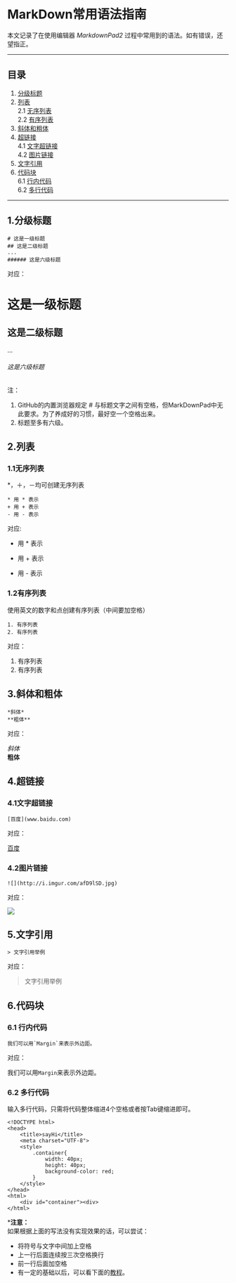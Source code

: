 # MarkDown常用语法指南

本文记录了在使用编辑器 *MarkdownPad2* 过程中常用到的语法。如有错误，还望指正。

---

## 目录
1. [分级标题 ](https://github.com/WaltTing/Tools-For-Develop/blob/master/Markdown%E5%B8%B8%E7%94%A8%E8%AF%AD%E6%B3%95%E6%8C%87%E5%8D%97.md#1分级标题) 
2. [列表](https://github.com/WaltTing/Tools-For-Develop/blob/master/Markdown%E5%B8%B8%E7%94%A8%E8%AF%AD%E6%B3%95%E6%8C%87%E5%8D%97.md#2列表)  
	 2.1 [无序列表](https://github.com/WaltTing/Tools-For-Develop/blob/master/Markdown%E5%B8%B8%E7%94%A8%E8%AF%AD%E6%B3%95%E6%8C%87%E5%8D%97.md#12无序列表)  
	 2.2 [有序列表](https://github.com/WaltTing/Tools-For-Develop/blob/master/Markdown%E5%B8%B8%E7%94%A8%E8%AF%AD%E6%B3%95%E6%8C%87%E5%8D%97.md#12无序列表)
3. [斜体和粗体](https://github.com/WaltTing/Tools-For-Develop/blob/master/Markdown%E5%B8%B8%E7%94%A8%E8%AF%AD%E6%B3%95%E6%8C%87%E5%8D%97.md#3斜体和粗体)
4. [超链接](https://github.com/WaltTing/Tools-For-Develop/blob/master/Markdown%E5%B8%B8%E7%94%A8%E8%AF%AD%E6%B3%95%E6%8C%87%E5%8D%97.md#4超链接)  
     4.1 [文字超链接](https://github.com/WaltTing/Tools-For-Develop/blob/master/Markdown%E5%B8%B8%E7%94%A8%E8%AF%AD%E6%B3%95%E6%8C%87%E5%8D%97.md#41文字超链接)  
	 4.2 [图片链接](https://github.com/WaltTing/Tools-For-Develop/blob/master/Markdown%E5%B8%B8%E7%94%A8%E8%AF%AD%E6%B3%95%E6%8C%87%E5%8D%97.md#42图片链接)
5. [文字引用](https://github.com/WaltTing/Tools-For-Develop/blob/master/Markdown%E5%B8%B8%E7%94%A8%E8%AF%AD%E6%B3%95%E6%8C%87%E5%8D%97.md#5文字引用)
6. [代码块](https://github.com/WaltTing/Tools-For-Develop/blob/master/Markdown%E5%B8%B8%E7%94%A8%E8%AF%AD%E6%B3%95%E6%8C%87%E5%8D%97.md#6代码块)  
	 6.1 [行内代码 ](https://github.com/WaltTing/Tools-For-Develop/blob/master/Markdown%E5%B8%B8%E7%94%A8%E8%AF%AD%E6%B3%95%E6%8C%87%E5%8D%97.md#61-行内代码)    
	 6.2 [多行代码](https://github.com/WaltTing/Tools-For-Develop/blob/master/Markdown%E5%B8%B8%E7%94%A8%E8%AF%AD%E6%B3%95%E6%8C%87%E5%8D%97.md#62-多行代码)  

---
## 1.分级标题

    # 这是一级标题
	## 这是二级标题
	...
	###### 这是六级标题
对应：
# 这是一级标题
## 这是二级标题   
...   
###### 这是六级标题	
  
注：  

1. GitHub的内置浏览器规定 # 与标题文字之间有空格，但MarkDownPad中无此要求。为了养成好的习惯，最好空一个空格出来。   
1. 标题至多有六级。

## 2.列表
### 1.1无序列表
*，＋，－均可创建无序列表

	* 用 * 表示
	+ 用 + 表示
	- 用 - 表示

对应:

* 用 * 表示
+ 用 + 表示
- 用 - 表示
### 1.2有序列表

使用英文的数字和点创建有序列表（中间要加空格）

	1. 有序列表
	2. 有序列表

对应：   
  
1. 有序列表
2. 有序列表

## 3.斜体和粗体

	*斜体*  
	**粗体**

对应：
	
*斜体*  
**粗体**

## 4.超链接
### 4.1文字超链接
	[百度](www.baidu.com)

对应：

[百度](www.baidu.com)

### 4.2图片链接

	![](http://i.imgur.com/afD9lSD.jpg)

对应：

![](http://i.imgur.com/afD9lSD.jpg)

## 5.文字引用

	> 文字引用举例

对应：

> 文字引用举例

## 6.代码块 
### 6.1 行内代码  

	我们可以用`Margin`来表示外边距。

对应：

我们可以用`Margin`来表示外边距。

### 6.2 多行代码
输入多行代码，只需将代码整体缩进4个空格或者按Tab键缩进即可。

	<!DOCTYPE html>
	<head>
		<title>sayHi</title>
		<meta charset="UTF-8">
		<style>
			.container{
				width: 40px;
				height: 40px;
				background-color: red;
			}
		</style>
	</head>
	<html>
		<div id="container"><div>
	</html>
***注意：**   
如果根据上面的写法没有实现效果的话，可以尝试：
       
- 将符号与文字中间加上空格 
- 上一行后面连续按三次空格换行
- 前一行后面加空格
- 有一定的基础以后，可以看下面的[教程](https://github.com/WaltTing/Tools-For-Develop/blob/master/Markdown%E8%AF%AD%E6%B3%95%E8%BF%9B%E9%98%B6%E7%89%88.md)。



